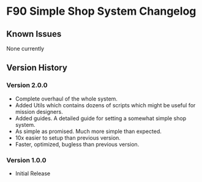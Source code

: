 # F90 Simple Shop System Changelog

## Known Issues
None currently

## Version History

### Version 2.0.0
* Complete overhaul of the whole system.
* Added Utils which contains dozens of scripts which might be useful for mission designers.
* Added guides. A detailed guide for setting a somewhat simple shop system.
* As simple as promised. Much more simple than expected.
* 10x easier to setup than previous version.
* Faster, optimized, bugless than previous version. 

### Version 1.0.0
* Initial Release
